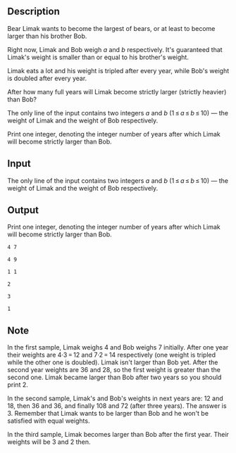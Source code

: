## Description

<div><p>Bear Limak wants to become the largest of bears, or at least to become larger than his brother Bob.</p><p>Right now, Limak and Bob weigh <span class="tex-span"><i>a</i></span> and <span class="tex-span"><i>b</i></span> respectively. It's guaranteed that Limak's weight is smaller than or equal to his brother's weight.</p><p>Limak eats a lot and his weight is tripled after every year, while Bob's weight is doubled after every year.</p><p>After how many full years will Limak become strictly larger (strictly heavier) than Bob?</p></div><div class="input-specification"><p>The only line of the input contains two integers <span class="tex-span"><i>a</i></span> and <span class="tex-span"><i>b</i></span> (<span class="tex-span">1 ≤ <i>a</i> ≤ <i>b</i> ≤ 10</span>)&nbsp;— the weight of Limak and the weight of Bob respectively.</p></div><div class="output-specification"><p>Print one integer, denoting the integer number of years after which Limak will become strictly larger than Bob.</p></div>

## Input

<p>The only line of the input contains two integers <span class="tex-span"><i>a</i></span> and <span class="tex-span"><i>b</i></span> (<span class="tex-span">1 ≤ <i>a</i> ≤ <i>b</i> ≤ 10</span>)&nbsp;— the weight of Limak and the weight of Bob respectively.</p>

## Output

<p>Print one integer, denoting the integer number of years after which Limak will become strictly larger than Bob.</p>





```input1
4 7

```




```input2
4 9

```




```input3
1 1

```




```output1
2

```




```output2
3

```




```output3
1

```



## Note

<p>In the first sample, Limak weighs <span class="tex-span">4</span> and Bob weighs <span class="tex-span">7</span> initially. After one year their weights are <span class="tex-span">4·3 = 12</span> and <span class="tex-span">7·2 = 14</span> respectively (one weight is tripled while the other one is doubled). Limak isn't larger than Bob yet. After the second year weights are <span class="tex-span">36</span> and <span class="tex-span">28</span>, so the first weight is greater than the second one. Limak became larger than Bob after two years so you should print <span class="tex-span">2</span>.</p><p>In the second sample, Limak's and Bob's weights in next years are: <span class="tex-span">12</span> and <span class="tex-span">18</span>, then <span class="tex-span">36</span> and <span class="tex-span">36</span>, and finally <span class="tex-span">108</span> and <span class="tex-span">72</span> (after three years). The answer is <span class="tex-span">3</span>. Remember that Limak wants to be larger than Bob and he won't be satisfied with equal weights.</p><p>In the third sample, Limak becomes larger than Bob after the first year. Their weights will be <span class="tex-span">3</span> and <span class="tex-span">2</span> then.</p>

